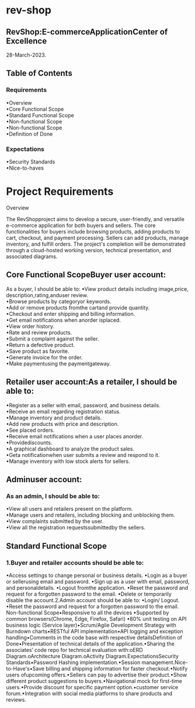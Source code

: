 # rev-shop
## RevShop:E-commerceApplicationCenter of Excellence
28-March-2023.

## Table of Contents


### Requirements
•Overview <br>
•Core Functional Scope <br>
•Standard Functional Scope <br>
•Non-functional Scope <br>
•Non-functional Scope <br>
•Definition of Done 

### Expectations
•Security Standards <br>
•Nice-to-haves

# Project Requirements
Overview

The RevShopproject aims to develop a secure, user-friendly, and versatile e-commerce application for both buyers and sellers. The core functionalities for buyers include browsing products, adding products to cart, checkout, and payment processing. Sellers can add products, manage inventory, and fulfill orders. The project's completion will be demonstrated through a cloud-hosted working version, technical presentation, and associated diagrams.

## Core Functional ScopeBuyer user account:

As a buyer, I should be able to:
•View product details including image,price, description,rating,anduser review.<br>
•Browse products by categoryor keywords.<br>
•Add or remove products fromthe cartand provide quantity.<br>
•Checkout and enter shipping and billing information.<br>
•Get email notifications when anorder isplaced.<br>
•View order history.<br>
•Rate and review products.<br>
•Submit a complaint against the seller.<br>
•Return a defective product.<br>
•Save product as favorite.<br>
•Generate invoice for the order.<br>
•Make paymentusing the paymentgateway.

## Retailer user account:As a retailer, I should be able to:

•Register as a seller with email, password, and business details. <br>
•Receive an email regarding registration status.<br>
•Manage inventory and product details.<br>
•Add new products with price and description.<br>
•See placed orders.<br>
•Receive email notifications when a user places anorder.<br>
•Providediscounts.<br>
•A graphical dashboard to analyze the product sales.<br>
•Geta notificationwhen user submits a review and respond to it.<br>
•Manage inventory with low stock alerts for sellers.

## Adminuser account:

### As an admin, I should be able to:
•View all users and retailers present on the platform.<br>
•Manage users and retailers, including blocking and unblocking them.<br>
•View complaints submitted by the user.<br>
•View all the registration requestssubmittedby the sellers.

## Standard Functional Scope
### 1.Buyer and retailer accounts should be able to:

•Access settings to change personal or business details.
•Login as a buyer or sellerusing email and password.
•Sign up as a user with email, password, and personaldetails.
•Logout fromthe application.
•Reset the password and request for a forgotten password to the email.
•Delete or temporarily disable the account.2.Admin account should be able to:
•Login/ Logout.
•Reset the password and request for a forgotten password to the email.
Non-functional Scope•Responsive to all the devices
•Supported by common browsers(Chrome, Edge, Firefox, Safari)
•80% unit testing on API business logic (Service layer)•Scrum/Agile Development Strategy with Burndown charts•RESTful API implementation•API logging and exception handling•Comments in the code base with respective detailsDefinition of Done•Presentation of technical details of the application.•Sharing the associates’ code repo for technical evaluation with:oERD Diagram.oArchitecture Diagram.oActivity Diagram.ExpectationsSecurity Standards•Password Hashing implementation.•Session management.Nice-to-Have's•Save billing and shipping information for faster checkout.•Notify users ofupcoming offers.•Sellers can pay to advertise their product.•Show different product suggestions to buyers.•Navigational mock for first-time users.•Provide discount for specific payment option.•customer service forum.•Integration with social media platforms to share products and reviews.
